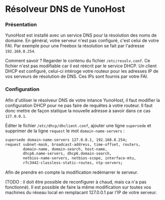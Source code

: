 # Résolveur DNS de YunoHost

### Présentation
YunoHost est installé avec un service DNS pour la résolution des noms de domaine. En général, votre serveur n'est pas configuré, c'est celui de votre FAI.
Par exemple pour une Freebox la résolution se fait par l'adresse `192.168.0.254`.

Comment savoir ? Regarder le contenu du fichier `/etc/resolv.conf`. Ce fichier n'est pas modifiable car il est réécrit par le service DHCP.
Un client DHCP est configuré, celui-ci intéroge votre routeur pour les adresses IP de vos serveurs de résolution de DNS. Ces IPs sont fournis par votre FAI.

### Configuration
Afin d'utiliser le résolveur DNS de votre intance YunoHost, il faut modifier la configuration DHCP pour ne pas faire de requêtes à votre routeur. Il faut donc mettre de façon statique la nouvelle adresse à savoir dans ce cas `127.0.0.1`.

Éditer le fichier `/etc/dhcp/dhclient.conf`, ajouter une ligne `supersede` et supprimer de la ligne `request` le mot `domain-name-servers` :
```bash
supersede domain-name-servers 127.0.0.1, 192.168.0.254;
request subnet-mask, broadcast-address, time-offset, routers,
        domain-name, domain-search, host-name,
        dhcp6.name-servers, dhcp6.domain-search,
        netbios-name-servers, netbios-scope, interface-mtu,
        rfc3442-classless-static-routes, ntp-servers;
```

Afin de prendre en compte la modification redémarrer le serveur.

(TODO : il doit être possible de reconfigurer à chaud, mais ca n'a pas fonctionné).
Il est possible de faire la même modification sur toutes vos machines du réseau local en remplacant 127.0.0.1 par l'IP de votre serveur.
